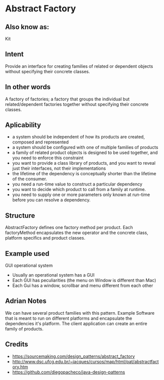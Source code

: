 # Abstract Factory


## Also know as:
Kit

## Intent
Provide an interface for creating families of related or dependent objects without specifying their concrete classes.

## In other words
A factory of factories; a factory that groups the individual but related/dependent factories together without specifying their concrete classes.

## Aplicability

- a system should be independent of how its products are created, composed and represented
- a system should be configured with one of multiple families of products
- a family of related product objects is designed to be used together, and you need to enforce this constraint
- you want to provide a class library of products, and you want to reveal just their interfaces, not their implementations
- the lifetime of the dependency is conceptually shorter than the lifetime of the consumer.
- you need a run-time value to construct a particular dependency
- you want to decide which product to call from a family at runtime.
- you need to supply one or more parameters only known at run-time before you can resolve a dependency.

## Structure

AbstractFactory defines one factory method per product. Each factoryMethod encapsulates
the new operator and the concrete class, platform specifics and product classes.

## Example used

GUI operational system
- Usually an operational system has a GUI
- Each GUI has peculiarities (the menu on Window is different than Mac)
- Each Gui has a window, scrollbar and menu different from each other

## Adrian Notes

We can have several product families with this pattern. Example
Software that is meant to run on different platforms and encapsulate the dependencies it's platform. The client application can create an entire family of products.

## Credits

- https://sourcemaking.com/design_patterns/abstract_factory
- http://www.dsc.ufcg.edu.br/~jacques/cursos/map/html/pat/abstractfactory.htm
- https://github.com/diegopacheco/java-design-patterns